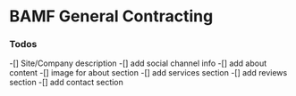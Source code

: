 # BAMF General Contracting

### Todos
-[] Site/Company description
-[] add social channel info
-[] add about content
-[] image for about section
-[] add services section
-[] add reviews section
-[] add contact section